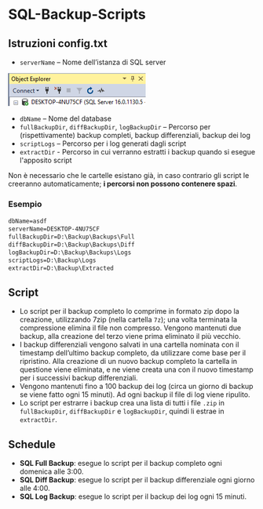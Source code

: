 # SQL-Backup-Scripts

## Istruzioni config.txt

- `serverName` – Nome dell’istanza di SQL server

![serverName](./img/serverName.png)

- `dbName` – Nome del database
- `fullBackupDir`, `diffBackupDir`, `logBackupDir` – Percorso per (rispettivamente) backup completi, backup differenziali, backup dei log
- `scriptLogs` – Percorso per i log generati dagli script
- `extractDir` - Percorso in cui verranno estratti i backup quando si esegue l'apposito script

Non è necessario che le cartelle esistano già, in caso contrario gli script le creeranno automaticamente; **i percorsi non possono contenere spazi**.

### Esempio

```
dbName=asdf
serverName=DESKTOP-4NU75CF
fullBackupDir=D:\Backup\Backups\Full
diffBackupDir=D:\Backup\Backups\Diff
logBackupDir=D:\Backup\Backups\Logs
scriptLogs=D:\Backup\Logs
extractDir=D:\Backup\Extracted
```

## Script

- Lo script per il backup completo lo comprime in formato zip dopo la creazione, utilizzando 7zip (nella cartella `7z`); una volta terminata la compressione elimina il file non compresso. Vengono mantenuti due backup, alla creazione del terzo viene prima eliminato il più vecchio.
- I backup differenziali vengono salvati in una cartella nominata con il timestamp dell’ultimo backup completo, da utilizzare come base per il ripristino. Alla creazione di un nuovo backup completo la cartella in questione viene eliminata, e ne viene creata una con il nuovo timestamp per i successivi backup differenziali.
- Vengono mantenuti fino a 100 backup dei log (circa un giorno di backup se viene fatto ogni 15 minuti). Ad ogni backup il file di log viene ripulito.
- Lo script per estrarre i backup crea una lista di tutti i file `.zip` in `fullBackupDir`, `diffBackupDir` e `logBackupDir`, quindi li estrae in `extractDir`.

## Schedule

- **SQL Full Backup**: esegue lo script per il backup completo ogni domenica alle 3:00.
- **SQL Diff Backup**: esegue lo script per il backup differenziale ogni giorno alle 4:00.
- **SQL Log Backup**: esegue lo script per il backup dei log ogni 15 minuti.
